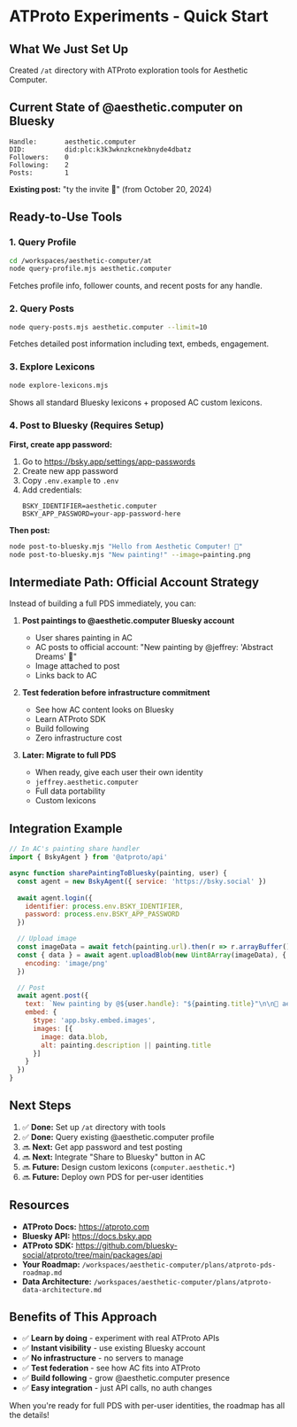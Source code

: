 # ATProto Experiments - Quick Start

## What We Just Set Up

Created `/at` directory with ATProto exploration tools for Aesthetic Computer.

## Current State of @aesthetic.computer on Bluesky

```
Handle:       aesthetic.computer
DID:          did:plc:k3k3wknzkcnekbnyde4dbatz
Followers:    0
Following:    2
Posts:        1
```

**Existing post:** "ty the invite 🦋" (from October 20, 2024)

## Ready-to-Use Tools

### 1. Query Profile
```bash
cd /workspaces/aesthetic-computer/at
node query-profile.mjs aesthetic.computer
```

Fetches profile info, follower counts, and recent posts for any handle.

### 2. Query Posts
```bash
node query-posts.mjs aesthetic.computer --limit=10
```

Fetches detailed post information including text, embeds, engagement.

### 3. Explore Lexicons
```bash
node explore-lexicons.mjs
```

Shows all standard Bluesky lexicons + proposed AC custom lexicons.

### 4. Post to Bluesky (Requires Setup)

**First, create app password:**
1. Go to https://bsky.app/settings/app-passwords
2. Create new app password
3. Copy `.env.example` to `.env`
4. Add credentials:
   ```env
   BSKY_IDENTIFIER=aesthetic.computer
   BSKY_APP_PASSWORD=your-app-password-here
   ```

**Then post:**
```bash
node post-to-bluesky.mjs "Hello from Aesthetic Computer! 🎨"
node post-to-bluesky.mjs "New painting!" --image=painting.png
```

## Intermediate Path: Official Account Strategy

Instead of building a full PDS immediately, you can:

1. **Post paintings to @aesthetic.computer Bluesky account**
   - User shares painting in AC
   - AC posts to official account: "New painting by @jeffrey: 'Abstract Dreams' 🎨"
   - Image attached to post
   - Links back to AC

2. **Test federation before infrastructure commitment**
   - See how AC content looks on Bluesky
   - Learn ATProto SDK
   - Build following
   - Zero infrastructure cost

3. **Later: Migrate to full PDS**
   - When ready, give each user their own identity
   - `jeffrey.aesthetic.computer`
   - Full data portability
   - Custom lexicons

## Integration Example

```javascript
// In AC's painting share handler
import { BskyAgent } from '@atproto/api'

async function sharePaintingToBluesky(painting, user) {
  const agent = new BskyAgent({ service: 'https://bsky.social' })
  
  await agent.login({
    identifier: process.env.BSKY_IDENTIFIER,
    password: process.env.BSKY_APP_PASSWORD
  })

  // Upload image
  const imageData = await fetch(painting.url).then(r => r.arrayBuffer())
  const { data } = await agent.uploadBlob(new Uint8Array(imageData), {
    encoding: 'image/png'
  })

  // Post
  await agent.post({
    text: `New painting by @${user.handle}: "${painting.title}"\n\n🎨 aesthetic.computer/${painting.slug}`,
    embed: {
      $type: 'app.bsky.embed.images',
      images: [{
        image: data.blob,
        alt: painting.description || painting.title
      }]
    }
  })
}
```

## Next Steps

1. ✅ **Done:** Set up `/at` directory with tools
2. ✅ **Done:** Query existing @aesthetic.computer profile
3. 🔜 **Next:** Get app password and test posting
4. 🔜 **Next:** Integrate "Share to Bluesky" button in AC
5. 🔜 **Future:** Design custom lexicons (`computer.aesthetic.*`)
6. 🔜 **Future:** Deploy own PDS for per-user identities

## Resources

- **ATProto Docs:** https://atproto.com
- **Bluesky API:** https://docs.bsky.app
- **ATProto SDK:** https://github.com/bluesky-social/atproto/tree/main/packages/api
- **Your Roadmap:** `/workspaces/aesthetic-computer/plans/atproto-pds-roadmap.md`
- **Data Architecture:** `/workspaces/aesthetic-computer/plans/atproto-data-architecture.md`

## Benefits of This Approach

- ✅ **Learn by doing** - experiment with real ATProto APIs
- ✅ **Instant visibility** - use existing Bluesky account
- ✅ **No infrastructure** - no servers to manage
- ✅ **Test federation** - see how AC fits into ATProto
- ✅ **Build following** - grow @aesthetic.computer presence
- ✅ **Easy integration** - just API calls, no auth changes

When you're ready for full PDS with per-user identities, the roadmap has all the details!
